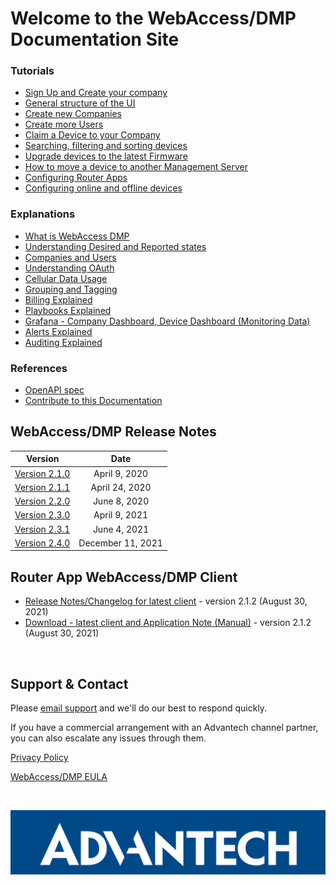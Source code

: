 # Welcome to the WebAccess/DMP Documentation Site

### Tutorials
* [Sign Up and Create your company](/tutorials/sign-up.md)
* [General structure of the UI](/tutorials/ui-general-structure.md)
* [Create new Companies](/tutorials/create-company.md)
* [Create more Users](/tutorials/create-users.md)
* [Claim a Device to your Company](/tutorials/claim-device.md)
* [Searching, filtering and sorting devices](/tutorials/search-filter-sort-devices.md)
* [Upgrade devices to the latest Firmware](/tutorials/upgrade-fw.md)
* [How to move a device to another Management Server](/how-tos/move-a-device.md)
* [Configuring Router Apps](/tutorials/configuring-router-apps.md)
* [Configuring online and offline devices](/tutorials/configuring-devices.md)

### Explanations
* [What is WebAccess DMP](/explanations-discussions/what-is-webaccess-dmp.md)
* [Understanding Desired and Reported states](/explanations-discussions/desired-reported-states.md)
* [Companies and Users](/explanations-discussions/companies-and-users.md)
* [Understanding OAuth](/explanations-discussions/understanding-oauth.md)
* [Cellular Data Usage](/explanations-discussions/data-usage.md)
* [Grouping and Tagging](/explanations-discussions/Grouping-and-tagging.md)
* [Billing Explained](/explanations-discussions/billing.md)
* [Playbooks Explained](/explanations-discussions/playbooks.md)
* [Grafana - Company Dashboard, Device Dashboard (Monitoring Data)](/explanations-discussions/grafana.md)
* [Alerts Explained](/explanations-discussions/alerts.md)
* [Auditing Explained](/explanations-discussions/auditing.md)


### References
* [OpenAPI spec](https://api.wadmp.com/#!/apis/cc753663-54c3-447a-b536-6354c3047ae6/detail)
* [Contribute to this Documentation](/contribute.md)

## WebAccess/DMP Release Notes

|                    Version                   |        Date       |
| :------------------------------------------: | :---------------: |
| [Version 2.1.0](/release_notes/2.1.0.md)     | April 9, 2020    |
| [Version 2.1.1](/release_notes/2.1.1.md)     | April 24, 2020   |
| [Version 2.2.0](/release_notes/2.2.0.md)     | June 8, 2020     |
| [Version 2.3.0](/release_notes/2.3.0.md)     | April 9, 2021     |
| [Version 2.3.1](/release_notes/2.3.1.md)     | June 4, 2021     |
| [Version 2.4.0](/release_notes/2.4.0.md)     | December 11, 2021     |

## Router App WebAccess/DMP Client

* [Release Notes/Changelog for latest client](/client/release_notes.md) - version 2.1.2 (August 30, 2021)
* [Download - latest client and Application Note (Manual)](https://icr.advantech.cz/products/software/user-modules#webaccessdmp-client) - version 2.1.2 (August 30, 2021)


&nbsp;  


## Support & Contact

Please [email support](mailto:wadmp@advantech.com) and we'll do our best to respond quickly.

If you have a commercial arrangement with an Advantech channel partner, you can also escalate any issues through them. 

[Privacy Policy](/privacy-policy.md)

[WebAccess/DMP EULA](/eula.md)

&nbsp;  

![Advantech logo](/images/advantech.png "Advantech")
